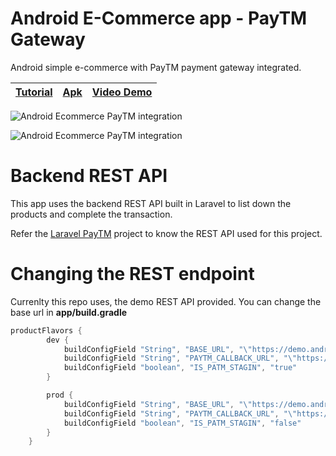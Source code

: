 Android E-Commerce app - PayTM Gateway
===================
Android simple e-commerce with PayTM payment gateway integrated.

| [Tutorial](https://www.androidhive.info/2019/02/android-integrating-paytm-payment-gateway-ecommerce-app/)      |  [Apk](http://download.androidhive.info/apk/mart9-paytm.apk) | [Video Demo](https://www.youtube.com/watch?v=SSgG1t63MjM)|
|----------|--------|------|

![Android Ecommerce PayTM integration](https://www.androidhive.info/wp-content/uploads/2019/02/android-e-commerce-app-paytm-integration.png)

![Android Ecommerce PayTM integration](https://www.androidhive.info/wp-content/uploads/2019/02/android-e-commerce-app-paytm-demo.png)

Backend REST API
===================
This app uses the backend REST API built in Laravel to list down the products and complete the transaction.

Refer the [Laravel PayTM](https://) project to know the REST API used for this project.

Changing the REST endpoint
===================
Currenlty this repo uses, the demo REST API provided. You can change the base url in **app/build.gradle**
```gradle
productFlavors {
        dev {
            buildConfigField "String", "BASE_URL", "\"https://demo.androidhive.info/paytm/public/api/\""
            buildConfigField "String", "PAYTM_CALLBACK_URL", "\"https://securegw-stage.paytm.in/theia/paytmCallback?ORDER_ID=%s\""
            buildConfigField "boolean", "IS_PATM_STAGIN", "true"
        }

        prod {
            buildConfigField "String", "BASE_URL", "\"https://demo.androidhive.info/paytm/public/api/\""
            buildConfigField "String", "PAYTM_CALLBACK_URL", "\"https://securegw.paytm.in/theia/paytmCallback?ORDER_ID=%s\""
            buildConfigField "boolean", "IS_PATM_STAGIN", "false"
        }
    }
```